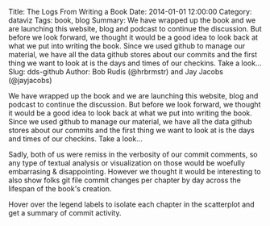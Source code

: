 Title: The Logs From Writing a Book
Date: 2014-01-01 12:00:00
Category: dataviz
Tags: book, blog
Summary: We have wrapped up the book and we are launching this website, blog and podcast to continue the discussion. But before we look forward, we thought it would be a good idea to look back at what we put into writing the book. Since we used github to manage our material, we have all the data github stores about our commits and the first thing we want to look at is the days and times of our checkins.  Take a look&hellip;
Slug: dds-github
Author: Bob Rudis (@hrbrmstr) and Jay Jacobs (@jayjacobs)


<link rel="stylesheet" type="text/css" href="/blog/extra/201401-dds-github1.css">
<link rel="stylesheet" type="text/css" href="/blog/extra/201401-dds-github2.css">

We have wrapped up the book and we are launching this website, blog and podcast to continue the discussion. 
But before we look forward, we thought it would be a good idea to look back at what we put into writing the book.
Since we used github to manage our material, we have all the data github stores about our commits and the first 
thing we want to look at is the days and times of our checkins.  Take a look&hellip;

<div id="chart"></div>

Sadly, both of us were remiss in the verbosity of our commit comments, so any type of textual analysis or visualization on those would be woefully embarrasing & disappointing. However we thought it would be interesting to also show folks git file commit changes per chapter by day across the lifespan of the book's creation. 

Hover over the legend labels to isolate each chapter in the scatterplot and get a summary of commit
activity. 

<center>
<div style="width:630px;padding:0;margin:0">
	<div style="margin:auto; height:20px; font-weight:400; padding-bottom:10px; font-family:'Lato','Helvetica-Neue','Helvetica','Arial','sans-serif'" id="info"></div>
	<div style="width:630px;padding:0;margin:0" id="commits" class="commits"></div>
		<ul id="ch">
		</ul>
		<div style="clear:both"></div>
</div>
</center>	

<script type="text/javascript" src="/blog/extra/201401-dds-github1.js"></script>
<script type="text/javascript" src="/blog/extra/201401-dds-github2.js"></script>
